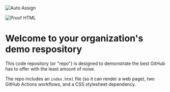 ![Auto Assign](https://github.com/Open-Dev-Society/demo-repository/actions/workflows/auto-assign.yml/badge.svg)

![Proof HTML](https://github.com/Open-Dev-Society/demo-repository/actions/workflows/proof-html.yml/badge.svg)

# Welcome to your organization's demo respository
This code repository (or "repo") is designed to demonstrate the best GitHub has to offer with the least amount of noise.

The repo includes an `index.html` file (so it can render a web page), two GitHub Actions workflows, and a CSS stylesheet dependency.
